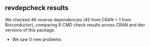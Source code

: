 ## revdepcheck results

We checked 46 reverse dependencies (45 from CRAN + 1 from Bioconductor), comparing R CMD check results across CRAN and dev versions of this package.

 * We saw 0 new problems
